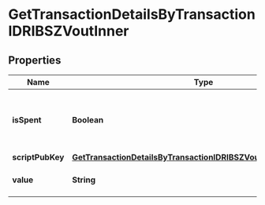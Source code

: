

# GetTransactionDetailsByTransactionIDRIBSZVoutInner


## Properties

| Name | Type | Description | Notes |
|------------ | ------------- | ------------- | -------------|
|**isSpent** | **Boolean** | Defines whether the transaction output has been spent or not. |  |
|**scriptPubKey** | [**GetTransactionDetailsByTransactionIDRIBSZVoutInnerScriptPubKey**](GetTransactionDetailsByTransactionIDRIBSZVoutInnerScriptPubKey.md) |  |  |
|**value** | **String** | Represents the specific amount. |  |



